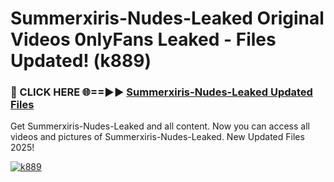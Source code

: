 # Summerxiris-Nudes-Leaked Original Videos 0nlyFans Leaked - Files Updated! (k889)

<h3>🔴 CLICK HERE 🌐==►► <a href="https://tinyurl.com/yc6ubb5a" rel="nofollow">Summerxiris-Nudes-Leaked Updated Files</a></h3>

Get Summerxiris-Nudes-Leaked and all content. Now you can access all videos and pictures of Summerxiris-Nudes-Leaked. New Updated Files 2025!

[![k889](https://i.imgur.com/7eu0CRL.gif)](https://tinyurl.com/yc6ubb5a)
